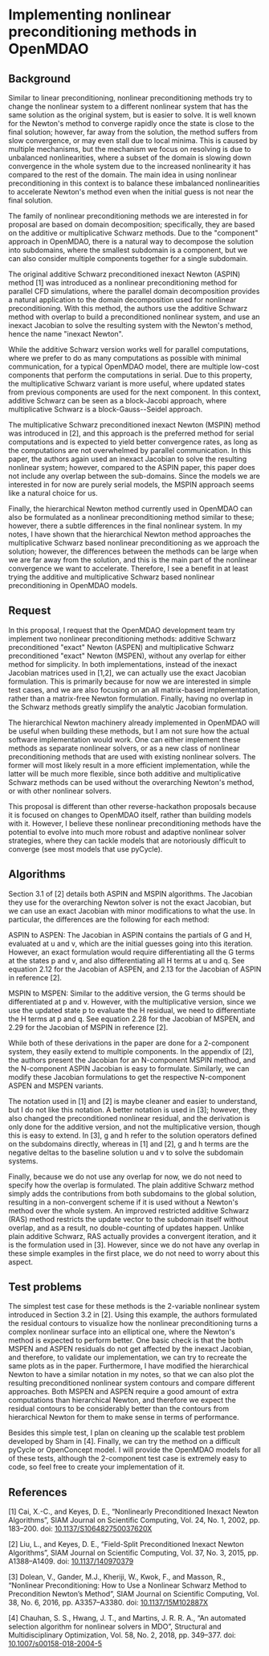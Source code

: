 # Implementing nonlinear preconditioning methods in OpenMDAO

## Background

Similar to linear preconditioning, nonlinear preconditioning methods try to change the nonlinear system to a different nonlinear system that has the same solution as the original system, but is easier to solve.
It is well known for the Newton's method to converge rapidly once the state is close to the final solution; however, far away from the solution, the method suffers from slow convergence, or may even stall due to local minima.
This is caused by multiple mechanisms, but the mechanism we focus on resolving is due to unbalanced nonlinearities, where a subset of the domain is slowing down convergence in the whole system due to the increased nonlinearity it has compared to the rest of the domain.
The main idea in using nonlinear preconditioning in this context is to balance these imbalanced nonlinearities to accelerate Newton's method even when the initial guess is not near the final solution.

The family of nonlinear preconditioning methods we are interested in for proposal are based on domain decomposition; specifically, they are based on the additive or multiplicative Schwarz methods.
Due to the "component" approach in OpenMDAO, there is a natural way to decompose the solution into subdomains, where the smallest subdomain is a component, but we can also consider multiple components together for a single subdomain.

The original additive Schwarz preconditioned inexact Newton (ASPIN) method [1] was introduced as a nonlinear preconditioning method for parallel CFD simulations, where the parallel domain decomposition provides a natural application to the domain decomposition used for nonlinear preconditioning.
With this method, the authors use the additive Schwarz method with overlap to build a preconditioned nonlinear system, and use an inexact Jacobian to solve the resulting system with the Newton's method, hence the name "inexact Newton". 

While the additive Schwarz version works well for parallel computations, where we prefer to do as many computations as possible with minimal communication, for a typical OpenMDAO model, there are multiple low-cost components that perform the computations in serial. Due to this property, the multiplicative Schwarz variant is more useful, where updated states from previous components are used for the next component.
In this context, additive Schwarz can be seen as a block-Jacobi approach, where multiplicative Schwarz is a block-Gauss--Seidel approach.

The multiplicative Schwarz preconditioned inexact Newton (MSPIN) method was introduced in [2], and this approach is the preferred method for serial computations and is expected to yield better convergence rates, as long as the computations are not overwhelmed by parallel communication.
In this paper, the authors again used an inexact Jacobian to solve the resulting nonlinear system; however, compared to the ASPIN paper, this paper does not include any overlap between the sub-domains.
Since the models we are interested in for now are purely serial models, the MSPIN approach seems like a natural choice for us.

Finally, the hierarchical Newton method currently used in OpenMDAO can also be formulated as a nonlinear preconditioning method similar to these; however, there a subtle differences in the final nonlinear system. 
In my notes, I have shown that the hierarchical Newton method approaches the multiplicative Schwarz based nonlinear preconditioning as we approach the solution; however, the differences between the methods can be large when we are far away from the solution, and this is the main part of the nonlinear convergence we want to accelerate.
Therefore, I see a benefit in at least trying the additive and multiplicative Schwarz based nonlinear preconditioning in OpenMDAO models.

## Request

In this proposal, I request that the OpenMDAO development team try implement two nonlinear preconditioning methods: additive Schwarz preconditioned "exact" Newton (ASPEN) and multiplicative Schwarz preconditioned "exact" Newton (MSPEN), without any overlap for either method for simplicity.
In both implementations, instead of the inexact Jacobian matrices used in [1,2], we can actually use the exact Jacobian formulation.
This is primarily because for now we are interested in simple test cases, and we are also focusing on an all matrix-based implementation, rather than a matrix-free Newton formulation.
Finally, having no overlap in the Schwarz methods greatly simplify the analytic Jacobian formulation. 

The hierarchical Newton machinery already implemented in OpenMDAO will be useful when building these methods, but I am not sure how the actual software implementation would work. 
One can either implement these methods as separate nonlinear solvers, or as a new class of nonlinear preconditioning methods that are used with existing nonlinear solvers.
The former will most likely result in a more efficient implementation, while the latter will be much more flexible, since both additive and multiplicative Schwarz methods can be used without the overarching Newton's method, or with other nonlinear solvers.

This proposal is different than other reverse-hackathon proposals because it is focused on changes to OpenMDAO itself, rather than building models with it.
However, I believe these nonlinear preconditioning methods have the potential to evolve into much more robust and adaptive nonlinear solver strategies, where they can tackle models that are notoriously difficult to converge (see most models that use pyCycle).

## Algorithms

Section 3.1 of [2] details both ASPIN and MSPIN algorithms.
The Jacobian they use for the overarching Newton solver is not the exact Jacobian, but we can use an exact Jacobian with minor modifications to what the use.
In particular, the differences are the following for each method:

ASPIN to ASPEN: The Jacobian in ASPIN contains the partials of G and H, evaluated at u and v, which are the initial guesses going into this iteration. However, an exact formulation would require differentiating all the G terms at the states p and v, and also differentiating all H terms at u and q.
See equation 2.12 for the Jacobian of ASPEN, and 2.13 for the Jacobian of ASPIN in reference [2].

MSPIN to MSPEN: Similar to the additive version, the G terms should be differentiated at p and v.
However, with the multiplicative version, since we use the updated state p to evaluate the H residual, we need to differentiate the H terms at p and q. 
See equation 2.28 for the Jacobian of MSPEN, and 2.29 for the Jacobian of MSPIN in reference [2].

While both of these derivations in the paper are done for a 2-component system, they easily extend to multiple components.
In the appendix of [2], the authors present the Jacobian for an N-component MSPIN method, and the N-component ASPIN Jacobian is easy to formulate. 
Similarly, we can modify these Jacobian formulations to get the respective N-component ASPEN and MSPEN variants.

The notation used in [1] and [2] is maybe cleaner and easier to understand, but I do not like this notation. 
A better notation is used in [3]; however, they also changed the preconditioned nonlinear residual, and the derivation is only done for the additive version, and not the multiplicative version, though this is easy to extend.
In [3], g and h refer to the solution operators defined on the subdomains directly, whereas in [1] and [2], g and h terms are the negative deltas to the baseline solution u and v to solve the subdomain systems.

Finally, because we do not use any overlap for now, we do not need to specify how the overlap is formulated.
The plain additive Schwarz method simply adds the contributions from both subdomains to the global solution, resulting in a non-convergent scheme if it is used without a Newton's method over the whole system.
An improved restricted additive Schwarz (RAS) method restricts the update vector to the subdomain itself without overlap, and as a result, no double-counting of updates happen.
Unlike plain additive Schwarz, RAS actually provides a convergent iteration, and it is the formulation used in [3]. 
However, since we do not have any overlap in these simple examples in the first place, we do not need to worry about this aspect.

## Test problems

The simplest test case for these methods is the 2-variable nonlinear system introduced in Section 3.2 in [2].
Using this example, the authors formulated the residual contours to visualize how the nonlinear preconditioning turns a complex nonlinear surface into an elliptical one, where the Newton's method is expected to perform better.
One basic check is that the both MSPEN and ASPEN residuals do not get affected by the inexact Jacobian, and therefore, to validate our implementation, we can try to recreate the same plots as in the paper.
Furthermore, I have modified the hierarchical Newton to have a similar notation in my notes, so that we can also plot the resulting preconditioned nonlinear system contours and compare different approaches.
Both MSPEN and ASPEN require a good amount of extra computations than hierarchical Newton, and therefore we expect the residual contours to be considerably better than the contours from hierarchical Newton for them to make sense in terms of performance.

Besides this simple test, I plan on cleaning up the scalable test problem developed by Sham in [4].
Finally, we can try the method on a difficult pyCycle or OpenConcept model.
I will provide the OpenMDAO models for all of these tests, although the 2-component test case is extremely easy to code, so feel free to create your implementation of it.

## References

[1] Cai, X.-C., and Keyes, D. E., “Nonlinearly Preconditioned Inexact Newton Algorithms”, SIAM Journal on Scientific Computing, Vol. 24, No. 1, 2002, pp. 183–200. 
doi: [10.1137/S106482750037620X](http://dx.doi.org/10.1137/S106482750037620X)

[2] Liu, L., and Keyes, D. E., “Field-Split Preconditioned Inexact Newton Algorithms”, SIAM Journal on Scientific Computing, Vol. 37, No. 3, 2015, pp. A1388–A1409. 
doi: [10.1137/140970379](http://dx.doi.org/10.1137/140970379) 

[3] Dolean, V., Gander, M.J., Kheriji, W., Kwok, F., and Masson, R., “Nonlinear Preconditioning: How to Use a Nonlinear Schwarz Method to Precondition Newton’s Method”, SIAM Journal on Scientific Computing, Vol. 38, No. 6, 2016, pp. A3357–A3380. 
doi: [10.1137/15M102887X](http://dx.doi.org/10.1137/15M102887X)

[4] Chauhan, S. S., Hwang, J. T., and Martins, J. R. R. A., “An automated selection algorithm for nonlinear solvers in MDO”, Structural and Multidisciplinary Optimization, Vol. 58, No. 2, 2018, pp. 349–377. 
doi: [10.1007/s00158-018-2004-5](http://dx.doi.org/10.1007/s00158-018-2004-5)